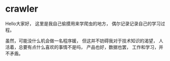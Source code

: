 # crawler

Hello大家好，
这里是我自己偷摸用来学爬虫的地方，
偶尔记录记录自己的学习过程。

虽然，可能没什么机会做一名程序媛，
但这并不妨碍我对于技术知识的渴望，
人活着，总要有点什么喜欢的事情不是吗，
产品也好，数据也罢，
工作和学习，并不矛盾。
